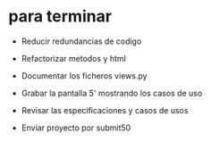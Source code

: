# para terminar

* Reducir redundancias de codigo
* Refactorizar metodos y html
* Documentar los ficheros views.py 

* Grabar la pantalla 5' mostrando los casos de uso

* Revisar las especificaciones y casos de usos

* Enviar proyecto por submit50
